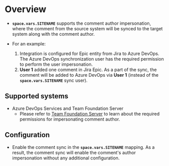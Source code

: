 # Overview

- **<code class="expression">space.vars.SITENAME</code>** supports the comment author impersonation, where the comment from the source system will be synced to the target system along with the comment author.

- For an example:
  1. Integration is configured for Epic entity from Jira to Azure DevOps. The Azure DevOps synchronization user has the required permission to perform the user impersonation.  
  2. **User 1** added one comment in Jira Epic. As a part of the sync, the comment will be added to Azure DevOps via **User 1** (instead of the **<code class="expression">space.vars.SITENAME</code>** sync user).

## Supported systems

- Azure DevOps Services and Team Foundation Server  
  - Please refer to [Team Foundation Server](../connectors/team-foundation-server.md) to learn about the required permissions for impersonating comment author.

## Configuration

- Enable the comment sync in the **<code class="expression">space.vars.SITENAME</code>** mapping. As a result, the comment sync will enable the comment's author impersonation without any additional configuration.

